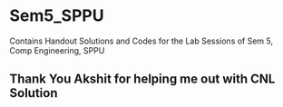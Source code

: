 # Sem5_SPPU
Contains Handout Solutions and Codes for the Lab Sessions of Sem 5, Comp Engineering, SPPU

## Thank You Akshit for helping me out with CNL Solution
